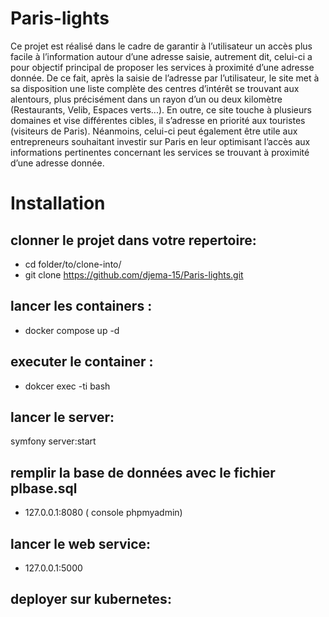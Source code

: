 # Paris-lights
Ce projet est réalisé dans le cadre de garantir à l’utilisateur un accès plus facile à l’information autour d’une adresse saisie, autrement dit, celui-ci a pour objectif principal de proposer les services à proximité d’une adresse donnée. De ce fait, après la saisie de l’adresse par l’utilisateur, le site met à sa disposition une liste complète des centres d’intérêt se trouvant aux alentours, plus précisément dans un rayon d’un ou deux kilomètre (Restaurants, Velib, Espaces verts...). En outre, ce site touche à plusieurs domaines et vise différentes cibles, il s’adresse en priorité aux touristes (visiteurs de Paris). Néanmoins, celui-ci peut également être utile aux entrepreneurs souhaitant investir sur Paris en leur optimisant l’accès aux informations pertinentes concernant les services se trouvant à proximité d’une adresse donnée.
# Installation
## clonner le projet dans votre repertoire:
- cd folder/to/clone-into/
- git clone https://github.com/djema-15/Paris-lights.git
## lancer les containers :
- docker compose up -d 
## executer le container :
- dokcer exec -ti <docker id> bash
## lancer le server:
symfony server:start
## remplir la base de données avec le fichier plbase.sql
- 127.0.0.1:8080 ( console phpmyadmin)
## lancer le web service:
- 127.0.0.1:5000
## deployer sur kubernetes:

